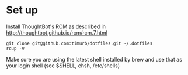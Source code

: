 # Set up

Install ThoughtBot's RCM as described in http://thoughtbot.github.io/rcm/rcm.7.html

```
git clone git@github.com:timurb/dotfiles.git ~/.dotfiles
rcup -v
```

Make sure you are using the latest shell installed by brew and use that as your login shell (see $SHELL, chsh, /etc/shells)
